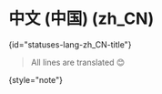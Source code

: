 # 中文 (中国) (zh_CN)
{id="statuses-lang-zh_CN-title"}



> All lines are translated 😊
>
{style="note"}

